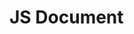 # JS Document

<!-- ## [mockServiceExternal](global.html#addition)
## [utils](global.html#subtraction) -->
